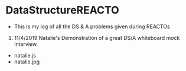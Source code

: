 # DataStructureREACTO
- This is my log of all the DS & A problems given during REACTOs

1. 11/4/2019 Natalie's Demonstration of a great DS/A whiteboard mock interview.
- natalie.js
- natalie.jpg
